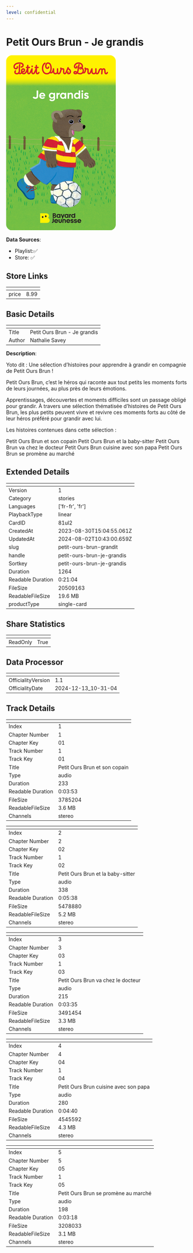 ```yaml
---
level: confidential
---
```

# Petit Ours Brun - Je grandis

![card_[81ul2].png](../../img/cards/card_[81ul2].png)

**Data Sources**: 

- Playlist:✅
- Store: ✅


## Store Links

| <!-- --> | <!-- --> |
| - | - |
| price | 8.99 |


## Basic Details

| <!-- --> | <!-- --> |
| - | - |
| Title | Petit Ours Brun - Je grandis |
| Author | Nathalie Savey |

**Description**:

Yoto dit : Une sélection d’histoires pour apprendre à grandir en compagnie de Petit Ours Brun !

Petit Ours Brun, c’est le héros qui raconte aux tout petits les moments forts de leurs journées, au plus près de leurs émotions.  

Apprentissages, découvertes et moments difficiles sont un passage obligé pour grandir. À travers une sélection thématisée d’histoires de Petit Ours Brun, les plus petits peuvent vivre et revivre ces moments forts au côté de leur héros préféré pour grandir avec lui.  

Les histoires contenues dans cette sélection :  

Petit Ours Brun et son copain 
Petit Ours Brun et la baby-sitter 
Petit Ours Brun va chez le docteur 
Petit Ours Brun cuisine avec son papa 
Petit Ours Brun se promène au marché


## Extended Details

| <!-- --> | <!-- --> |
| - | - |
| Version | 1 |
| Category | stories |
| Languages | ['fr-fr', 'fr'] |
| PlaybackType | linear |
| CardID | 81ul2 |
| CreatedAt | 2023-08-30T15:04:55.061Z |
| UpdatedAt | 2024-08-02T10:43:00.659Z |
| slug | petit-ours-brun-grandit |
| handle | petit-ours-brun-je-grandis |
| Sortkey | petit-ours-brun-je-grandis |
| Duration | 1264 |
| Readable Duration | 0:21:04 |
| FileSize | 20509163 |
| ReadableFileSize | 19.6 MB |
| productType | single-card |


## Share Statistics

| <!-- --> | <!-- --> |
| - | - |
| ReadOnly | True |


## Data Processor

| <!-- --> | <!-- --> |
| - | - |
| OfficialityVersion | 1.1
| OfficialityDate | 2024-12-13_10-31-04


## Track Details

| <!-- --> | <!-- --> |
| - | - |
| Index | 1 |
| Chapter Number | 1 |
| Chapter Key | 01 |
| Track Number | 1 |
| Track Key | 01 |
| Title | Petit Ours Brun et son copain |
| Type | audio |
| Duration | 233 |
| Readable Duration | 0:03:53 |
| FileSize | 3785204 |
| ReadableFileSize | 3.6 MB |
| Channels | stereo |

| <!-- --> | <!-- --> |
| - | - |
| Index | 2 |
| Chapter Number | 2 |
| Chapter Key | 02 |
| Track Number | 1 |
| Track Key | 02 |
| Title | Petit Ours Brun et la baby-sitter |
| Type | audio |
| Duration | 338 |
| Readable Duration | 0:05:38 |
| FileSize | 5478880 |
| ReadableFileSize | 5.2 MB |
| Channels | stereo |

| <!-- --> | <!-- --> |
| - | - |
| Index | 3 |
| Chapter Number | 3 |
| Chapter Key | 03 |
| Track Number | 1 |
| Track Key | 03 |
| Title | Petit Ours Brun va chez le docteur |
| Type | audio |
| Duration | 215 |
| Readable Duration | 0:03:35 |
| FileSize | 3491454 |
| ReadableFileSize | 3.3 MB |
| Channels | stereo |

| <!-- --> | <!-- --> |
| - | - |
| Index | 4 |
| Chapter Number | 4 |
| Chapter Key | 04 |
| Track Number | 1 |
| Track Key | 04 |
| Title | Petit Ours Brun cuisine avec son papa |
| Type | audio |
| Duration | 280 |
| Readable Duration | 0:04:40 |
| FileSize | 4545592 |
| ReadableFileSize | 4.3 MB |
| Channels | stereo |

| <!-- --> | <!-- --> |
| - | - |
| Index | 5 |
| Chapter Number | 5 |
| Chapter Key | 05 |
| Track Number | 1 |
| Track Key | 05 |
| Title | Petit Ours Brun se promène au marché |
| Type | audio |
| Duration | 198 |
| Readable Duration | 0:03:18 |
| FileSize | 3208033 |
| ReadableFileSize | 3.1 MB |
| Channels | stereo |

